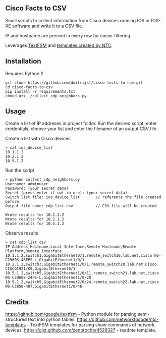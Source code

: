 ## Cisco Facts to CSV

Small scripts to collect information from Cisco devices running IOS or IOS-XE software and write it to a CSV file.

IP and hostname are present in every row for easier filtering.

Leverages [TextFSM](https://github.com/google/textfsm "google/textfsm") and [templates created by NTC](https://github.com/networktocode/ntc-templates "networktocode/ntc-templates").

## Installation

Requires Python 2

```
git clone https://github.com/dmitrijsf/cisco-facts-to-csv.git
cd cisco-facts-to-csv
pip install -r requirements.txt
chmod u+x ./collect_cdp_neighbors.py
```

## Usage

Create a list of IP addreses in project folder.
Run the desired script, enter credentials, choose your list and enter the filename of an output CSV file.


Create a list with Cisco devices
```
> cat ios_device_list 
10.1.1.2
10.2.1.2
10.5.1.2
```

Run the script

```
> python collect_cdp_neighbors.py 
Username: adminuser
Password: (your secret data)
Secret (press enter if not in use): (your secret data)
Switch list file: ios_device_list 		// reference the file created before
Output file name: cdp_list.csv			// CSV file will be created

Wrote results for 10.1.1.2
Wrote results for 10.2.1.2
Wrote results for 10.5.1.2
```

Observe results

```
> cat cdp_list.csv
IP Address,Hostname,Local Interface,Remote Hostname,Remote Platform,Remote Interface
10.1.1.2,switch1,GigabitEthernet0/1,remote_switch10.lab.net,cisco WS-C2960S-48FPS-L,GigabitEthernet1/0/1
10.2.1.2,switch3,GigabitEthernet1/0/1,remote_switch20.lab.net,Cisco CISCO1921/K9,GigabitEthernet0/1
10.5.1.2,switch5,GigabitEthernet1/0/11,remote_switch21.lab.net,cisco WS-C2960S-24PS-L,GigabitEthernet1/0/28
10.5.1.2,switch5,GigabitEthernet2/0/24,remote_switch22.lab.net,cisco WS-C3850-48T,GigabitEthernet1/0/46
```

## Credits

https://github.com/google/textfsm - Python module for parsing semi-structured text into python tables.
https://github.com/networktocode/ntc-templates - TextFSM templates for parsing show commands of network devices.
https://gist.github.com/zenorocha/4526327 - readme template.
